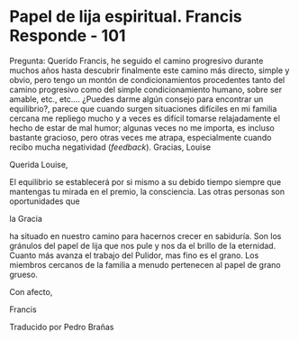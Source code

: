 # Papel de lija espiritual. Francis Responde - 101

Pregunta: Querido Francis, he seguido el camino progresivo durante muchos a&ntilde;os hasta descubrir finalmente este camino m&aacute;s directo, simple y obvio, pero tengo un mont&oacute;n de condicionamientos procedentes tanto del camino progresivo como del simple condicionamiento humano, sobre ser amable, etc., etc.... &iquest;Puedes darme alg&uacute;n consejo para encontrar un equilibrio?, parece que cuando surgen situaciones dif&iacute;ciles en mi familia cercana me repliego mucho y a veces es dif&iacute;cil tomarse relajadamente el hecho de estar de mal humor; algunas veces no me importa, es incluso bastante gracioso, pero otras veces me atrapa, especialmente cuando recibo mucha negatividad (_feedback_). Gracias, Louise

Querida Louise,

El equilibrio se establecer&aacute; por si mismo a su debido tiempo siempre que mantengas tu mirada en el premio, la consciencia. Las otras personas son oportunidades que 

la Gracia

 ha situado en nuestro camino para hacernos crecer en sabidur&iacute;a. Son los gr&aacute;nulos del papel de lija que nos pule y nos da el brillo de la eternidad. Cuanto m&aacute;s avanza el trabajo del Pulidor, mas fino es el grano. Los miembros cercanos de la familia a menudo pertenecen al papel de grano grueso. 

Con afecto,

Francis

Traducido por Pedro Bra&ntilde;as

